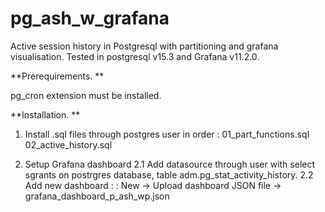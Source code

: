 # pg_ash_w_grafana

Active session history in Postgresql with partitioning and grafana visualisation. 
Tested in postgresql v15.3 and Grafana v11.2.0. 

**Prerequirements. **

pg_cron extension must be installed. 

**Installation. **
1. Install .sql files through postgres user in order : 
01_part_functions.sql
02_active_history.sql

2. Setup Grafana dashboard
   2.1 Add datasource through user with select sgrants on postrgres database, table adm.pg_stat_activity_history.
   2.2 Add new dashboard : : New ->  Upload dashboard JSON file -> grafana_dashboard_p_ash_wp.json 
